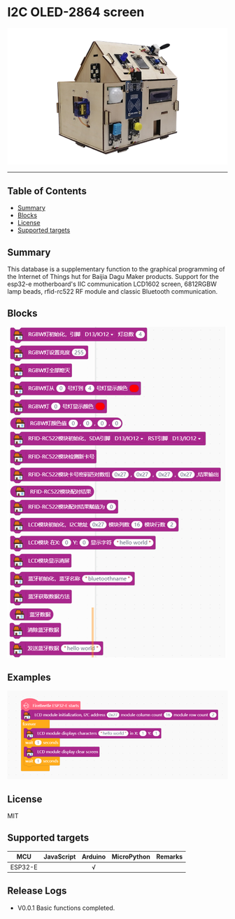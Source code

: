 # I2C OLED-2864 screen


![](./arduinoC/_images/featured.png)

---------------------------------------------------------

## Table of Contents

* [Summary](#summary)
* [Blocks](#blocks)
* [License](#license)
* [Supported targets](#Supportedtargets)


## Summary

This database is a supplementary function to the graphical programming of the Internet of Things hut for Baijia Dagu Maker products.
Support for the esp32-e motherboard's IIC communication LCD1602 screen, 6812RGBW lamp beads, rfid-rc522 RF module and classic Bluetooth communication.

## Blocks

![](./arduinoC/_images/blocks.png)



## Examples

![](./arduinoC/_images/example.png)

## License

MIT

## Supported targets

MCU                | JavaScript    | Arduino   | MicroPython    | Remarks
------------------ | :----------: | :----------: | :---------: | -----
ESP32-E        |             |       √       |             | 


## Release Logs
* V0.0.1  Basic functions completed.
